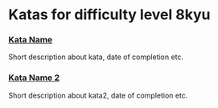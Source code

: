 # Katas for difficulty level 8kyu

### [Kata Name](http://kataURL)
Short description about kata, date of completion etc.

### [Kata Name 2](http://kata2URL)
Short description about kata2, date of completion etc.